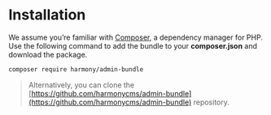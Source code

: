# Installation

We assume you’re familiar with [Composer](https://getcomposer.org), a dependency manager for PHP. Use the following command to add the bundle to your **composer.json** and download the package.

```bash
composer require harmony/admin-bundle
```

> Alternatively, you can clone the [https://github.com/harmonycms/admin-bundle](https://github.com/harmonycms/admin-bundle) repository.

